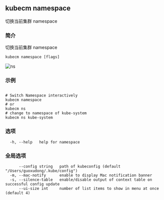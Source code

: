 ## kubecm namespace

切换当前集群 namespace

### 简介


切换当前集群 namespace


```
kubecm namespace [flags]
```

![ns](../../static/ns.gif)

### 示例

```

# Switch Namespace interactively
kubecm namespace
# or
kubecm ns
# change to namespace of kube-system
kubecm ns kube-system

```

### 选项

```
  -h, --help   help for namespace
```

### 全局选项

```
      --config string   path of kubeconfig (default "/Users/guoxudong/.kube/config")
  -m, --mac-notify      enable to display Mac notification banner
  -s, --silence-table   enable/disable output of context table on successful config update
      --ui-size int     number of list items to show in menu at once (default 4)
```

